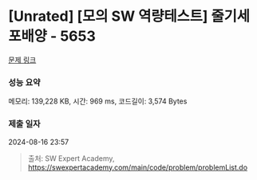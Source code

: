 # [Unrated] [모의 SW 역량테스트] 줄기세포배양 - 5653 

[문제 링크](https://swexpertacademy.com/main/code/problem/problemDetail.do?contestProbId=AWXRJ8EKe48DFAUo) 

### 성능 요약

메모리: 139,228 KB, 시간: 969 ms, 코드길이: 3,574 Bytes

### 제출 일자

2024-08-16 23:57



> 출처: SW Expert Academy, https://swexpertacademy.com/main/code/problem/problemList.do